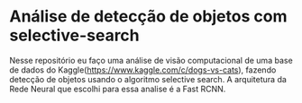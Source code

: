 # Análise de detecção de objetos com selective-search

Nesse repositório eu faço uma análise de visão computacional de uma base de dados do Kaggle(https://www.kaggle.com/c/dogs-vs-cats), fazendo detecção de objetos usando o algoritmo selective search. A arquitetura da Rede Neural que escolhi para essa analise é a Fast RCNN.
